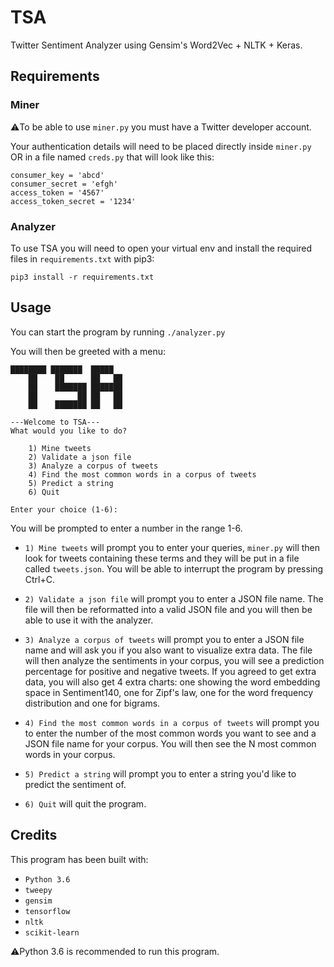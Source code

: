 # TSA
Twitter Sentiment Analyzer using Gensim's Word2Vec + NLTK + Keras.

## Requirements
### Miner
⚠️To be able to use `miner.py` you must have a Twitter developer account. 

Your authentication details will need to be placed directly inside `miner.py` OR in a file named `creds.py` that will look like this:

    consumer_key = 'abcd'
    consumer_secret = 'efgh'
    access_token = '4567'
    access_token_secret = '1234'

### Analyzer
To use TSA you will need to open your virtual env and install the required files in `requirements.txt` with pip3:

    pip3 install -r requirements.txt

## Usage
You can start the program by running `./analyzer.py`

You will then be greeted with a menu:

     
    ████████ ███████  █████  
        ██    ██      ██   ██ 
        ██    ███████ ███████ 
        ██         ██ ██   ██ 
        ██    ███████ ██   ██                          
    
    ---Welcome to TSA---
    What would you like to do?

	    1) Mine tweets
	    2) Validate a json file
	    3) Analyze a corpus of tweets
	    4) Find the most common words in a corpus of tweets
	    5) Predict a string
	    6) Quit

    Enter your choice (1-6): 

You will be prompted to enter a number in the range 1-6.

* `1) Mine tweets` will prompt you to enter your queries, `miner.py` will then look for tweets containing these terms and they will be put in a file called `tweets.json`. You will be able to interrupt the program by pressing Ctrl+C.


* `2) Validate a json file` will prompt you to enter a JSON file name. The file will then be reformatted into a valid JSON file and you will then be able to use it with the analyzer.


* `3) Analyze a corpus of tweets` will prompt you to enter a JSON file name and will ask you if you also want to visualize extra data. The file will then analyze the sentiments in your corpus, you will see a prediction percentage for positive and negative tweets. If you agreed to get extra data, you will also  get 4 extra charts: one showing the word embedding space in Sentiment140, one for Zipf's law, one for the word frequency distribution and one for bigrams.


* `4) Find the most common words in a corpus of tweets` will prompt you to enter the number of the most common words you want to see and a JSON file name for your corpus. You will then see the N most common words in your corpus.


* `5) Predict a string` will prompt you to enter a string you'd like to predict the sentiment of.


* `6) Quit` will quit the program.

## Credits
This program has been built with:

* `Python 3.6`
* `tweepy`
* `gensim`
* `tensorflow`
* `nltk`
* `scikit-learn`

⚠️Python 3.6 is recommended to run this program.